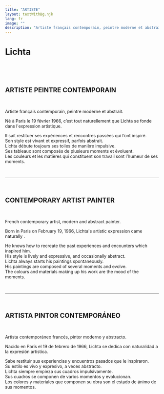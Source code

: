 ```yaml
---
title: "ARTISTE"
layout: textWithBg.njk
lang: fr
image: ""
description: "Artiste français contemporain, peintre moderne et abstrait. Il sait restituer ses expériences et rencontres passées qui l'ont inspiré. Les couleurs et les matières qui constituent son travail sont l'humeur de ses moments."
---
```


# Lichta

&nbsp;

&nbsp;

## ARTISTE PEINTRE CONTEMPORAIN

&nbsp;


Artiste français contemporain, peintre moderne et abstrait.

Né à Paris le 19 février 1966, c’est tout naturellement que Lichta se fonde dans l'expression artistique.

Il sait restituer ses expériences et rencontres passées qui l’ont inspiré.  
Son style est vivant et expressif, parfois abstrait.  
Lichta débute toujours ses toiles de manière impulsive.  
Ses tableaux sont composés de plusieurs moments et évoluent.  
Les couleurs et les matières qui constituent son travail sont l’humeur de ses moments.  

&nbsp;

---------------------

&nbsp;

## CONTEMPORARY ARTIST PAINTER

&nbsp;


French contemporary artist, modern and abstract painter.

Born in Paris on February 19, 1966, Lichta's artistic expression came naturally .

He knows how to recreate the past experiences and encounters which inspired him.  
His style is lively and expressive, and occasionally abstract.  
Lichta always starts his paintings spontaneously.  
His paintings are composed of several moments and evolve.  
The colours and materials making up his work are the mood of the moments.

&nbsp;

---------------------

&nbsp;

## ARTISTA PINTOR CONTEMPORÁNEO

&nbsp;


Artista contemporáneo francés, pintor moderno y abstracto.

Nacido en París el 19 de febrero de 1966, Lichta se dedica con naturalidad a la expresión artística.

Sabe restituir sus experiencias y encuentros pasados que le inspiraron.  
Su estilo es vivo y expresivo, a veces abstracto.  
Lichta siempre empieza sus cuadros impulsivamente.  
Sus cuadros se componen de varios momentos y evolucionan.  
Los colores y materiales que componen su obra son el estado de ánimo de sus momentos.